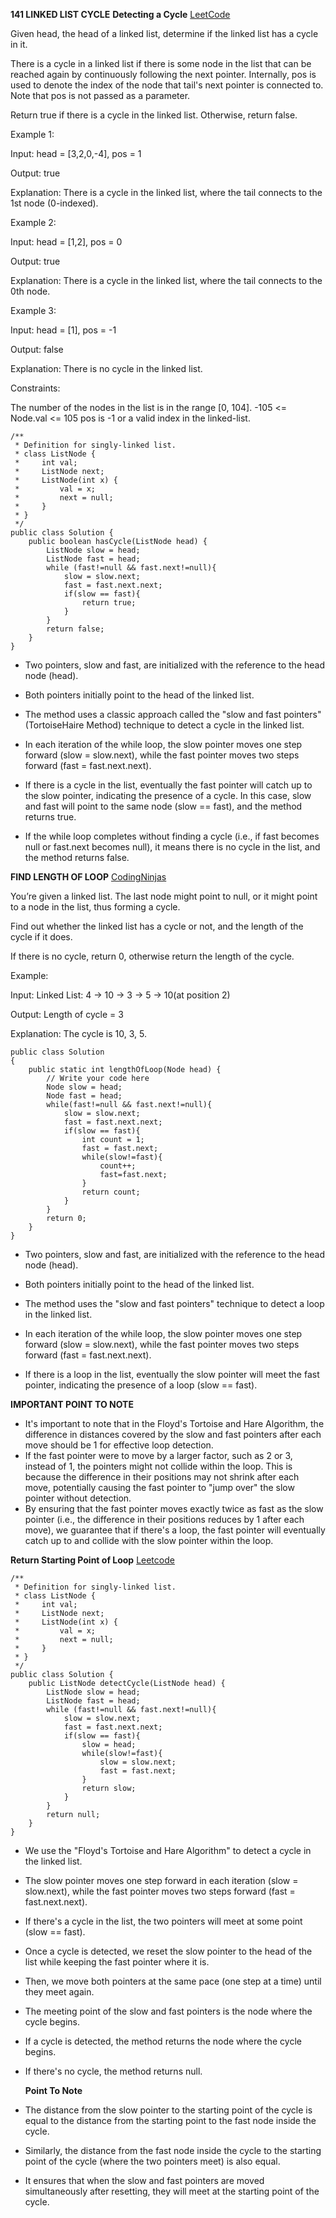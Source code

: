 **141 LINKED LIST CYCLE** 
**Detecting a Cycle** [LeetCode](https://leetcode.com/problems/linked-list-cycle/description/)

Given head, the head of a linked list, determine if the linked list has a cycle in it.

There is a cycle in a linked list if there is some node in the list that can be reached again by continuously following the next pointer. Internally, pos is used to denote the index of the node that tail's next pointer is connected to. Note that pos is not passed as a parameter.

Return true if there is a cycle in the linked list. Otherwise, return false.

Example 1:

Input: head = [3,2,0,-4], pos = 1

Output: true

Explanation: There is a cycle in the linked list, where the tail connects to the 1st node (0-indexed).

Example 2:

Input: head = [1,2], pos = 0

Output: true

Explanation: There is a cycle in the linked list, where the tail connects to the 0th node.

Example 3:


Input: head = [1], pos = -1

Output: false

Explanation: There is no cycle in the linked list. 

Constraints:

The number of the nodes in the list is in the range [0, 104].
-105 <= Node.val <= 105
pos is -1 or a valid index in the linked-list.

```
/**
 * Definition for singly-linked list.
 * class ListNode {
 *     int val;
 *     ListNode next;
 *     ListNode(int x) {
 *         val = x;
 *         next = null;
 *     }
 * }
 */
public class Solution {
    public boolean hasCycle(ListNode head) {
        ListNode slow = head;
        ListNode fast = head;
        while (fast!=null && fast.next!=null){
            slow = slow.next;
            fast = fast.next.next;
            if(slow == fast){
                return true;
            }
        }
        return false;
    }
}
```
- Two pointers, slow and fast, are initialized with the reference to the head node (head).
- Both pointers initially point to the head of the linked list.

- The method uses a classic approach called the "slow and fast pointers" (TortoiseHaire Method) technique to detect a cycle in the linked list.
- In each iteration of the while loop, the slow pointer moves one step forward (slow = slow.next), while the fast pointer moves two steps forward (fast = fast.next.next).
- If there is a cycle in the list, eventually the fast pointer will catch up to the slow pointer, indicating the presence of a cycle. In this case, slow and fast will point to the same node (slow == fast), and the method returns true.

- If the while loop completes without finding a cycle (i.e., if fast becomes null or fast.next becomes null), it means there is no cycle in the list, and the method returns false.

**FIND LENGTH OF LOOP**
[CodingNinjas](https://www.naukri.com/code360/problems/find-length-of-loop_8160455?utm_source=striver&utm_medium=website&utm_campaign=a_zcoursetuf)

You’re given a linked list. The last node might point to null, or it might point to a node in the list, thus forming a cycle.

Find out whether the linked list has a cycle or not, and the length of the cycle if it does.

If there is no cycle, return 0, otherwise return the length of the cycle.

Example:

Input: Linked List: 4 -> 10 -> 3 -> 5 -> 10(at position 2)

Output: Length of cycle = 3

Explanation: The cycle is 10, 3, 5.

```
public class Solution
{
    public static int lengthOfLoop(Node head) {
        // Write your code here
        Node slow = head;
        Node fast = head;
        while(fast!=null && fast.next!=null){
            slow = slow.next;
            fast = fast.next.next;
            if(slow == fast){
                int count = 1;
                fast = fast.next;
                while(slow!=fast){
                    count++;
                    fast=fast.next;
                }
                return count;
            }
        }
        return 0;
    }
}
```
- Two pointers, slow and fast, are initialized with the reference to the head node (head).
- Both pointers initially point to the head of the linked list.

- The method uses the "slow and fast pointers" technique to detect a loop in the linked list.
- In each iteration of the while loop, the slow pointer moves one step forward (slow = slow.next), while the fast pointer moves two steps forward (fast = fast.next.next).
- If there is a loop in the list, eventually the slow pointer will meet the fast pointer, indicating the presence of a loop (slow == fast).

**IMPORTANT POINT TO NOTE**

 -  It's important to note that in the Floyd's Tortoise and Hare Algorithm, the difference in distances covered by the slow and fast pointers after each move should be 1 for effective loop detection.
- If the fast pointer were to move by a larger factor, such as 2 or 3, instead of 1, the pointers might not collide within the loop. This is because the difference in their positions may not shrink after each move, potentially causing the fast pointer to "jump over" the slow pointer without detection.
- By ensuring that the fast pointer moves exactly twice as fast as the slow pointer (i.e., the difference in their positions reduces by 1 after each move), we guarantee that if there's a loop, the fast pointer will eventually catch up to and collide with the slow pointer within the loop.

**Return Starting Point of Loop** [Leetcode](https://leetcode.com/problems/linked-list-cycle-ii/description/)
```
/**
 * Definition for singly-linked list.
 * class ListNode {
 *     int val;
 *     ListNode next;
 *     ListNode(int x) {
 *         val = x;
 *         next = null;
 *     }
 * }
 */
public class Solution {
    public ListNode detectCycle(ListNode head) {
        ListNode slow = head;
        ListNode fast = head;
        while (fast!=null && fast.next!=null){
            slow = slow.next;
            fast = fast.next.next;
            if(slow == fast){
                slow = head;
                while(slow!=fast){
                    slow = slow.next;
                    fast = fast.next;
                }
                return slow;
            }
        }
        return null;
    }
}
```
- We use the "Floyd's Tortoise and Hare Algorithm" to detect a cycle in the linked list.
- The slow pointer moves one step forward in each iteration (slow = slow.next), while the fast pointer moves two steps forward (fast = fast.next.next).
- If there's a cycle in the list, the two pointers will meet at some point (slow == fast).

- Once a cycle is detected, we reset the slow pointer to the head of the list while keeping the fast pointer where it is.
- Then, we move both pointers at the same pace (one step at a time) until they meet again.
- The meeting point of the slow and fast pointers is the node where the cycle begins.

- If a cycle is detected, the method returns the node where the cycle begins.
- If there's no cycle, the method returns null.

  **Point To Note**
- The distance from the slow pointer to the starting point of the cycle is equal to the distance from the starting point to the fast node inside the cycle.
- Similarly, the distance from the fast node inside the cycle to the starting point of the cycle (where the two pointers meet) is also equal.
- It ensures that when the slow and fast pointers are moved simultaneously after resetting, they will meet at the starting point of the cycle.
